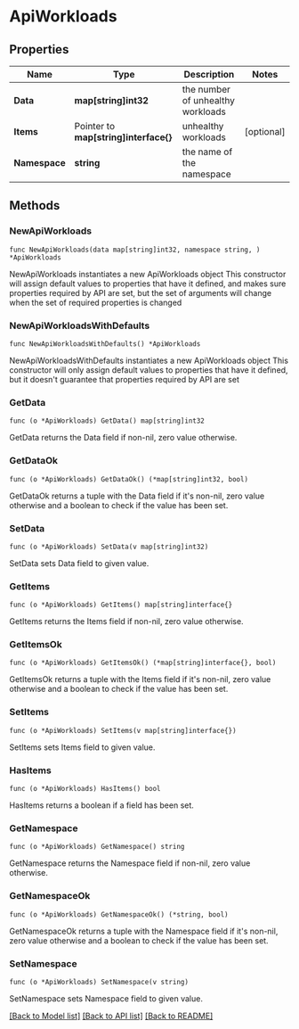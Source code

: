 # ApiWorkloads

## Properties

Name | Type | Description | Notes
------------ | ------------- | ------------- | -------------
**Data** | **map[string]int32** | the number of unhealthy workloads | 
**Items** | Pointer to **map[string]interface{}** | unhealthy workloads | [optional] 
**Namespace** | **string** | the name of the namespace | 

## Methods

### NewApiWorkloads

`func NewApiWorkloads(data map[string]int32, namespace string, ) *ApiWorkloads`

NewApiWorkloads instantiates a new ApiWorkloads object
This constructor will assign default values to properties that have it defined,
and makes sure properties required by API are set, but the set of arguments
will change when the set of required properties is changed

### NewApiWorkloadsWithDefaults

`func NewApiWorkloadsWithDefaults() *ApiWorkloads`

NewApiWorkloadsWithDefaults instantiates a new ApiWorkloads object
This constructor will only assign default values to properties that have it defined,
but it doesn't guarantee that properties required by API are set

### GetData

`func (o *ApiWorkloads) GetData() map[string]int32`

GetData returns the Data field if non-nil, zero value otherwise.

### GetDataOk

`func (o *ApiWorkloads) GetDataOk() (*map[string]int32, bool)`

GetDataOk returns a tuple with the Data field if it's non-nil, zero value otherwise
and a boolean to check if the value has been set.

### SetData

`func (o *ApiWorkloads) SetData(v map[string]int32)`

SetData sets Data field to given value.


### GetItems

`func (o *ApiWorkloads) GetItems() map[string]interface{}`

GetItems returns the Items field if non-nil, zero value otherwise.

### GetItemsOk

`func (o *ApiWorkloads) GetItemsOk() (*map[string]interface{}, bool)`

GetItemsOk returns a tuple with the Items field if it's non-nil, zero value otherwise
and a boolean to check if the value has been set.

### SetItems

`func (o *ApiWorkloads) SetItems(v map[string]interface{})`

SetItems sets Items field to given value.

### HasItems

`func (o *ApiWorkloads) HasItems() bool`

HasItems returns a boolean if a field has been set.

### GetNamespace

`func (o *ApiWorkloads) GetNamespace() string`

GetNamespace returns the Namespace field if non-nil, zero value otherwise.

### GetNamespaceOk

`func (o *ApiWorkloads) GetNamespaceOk() (*string, bool)`

GetNamespaceOk returns a tuple with the Namespace field if it's non-nil, zero value otherwise
and a boolean to check if the value has been set.

### SetNamespace

`func (o *ApiWorkloads) SetNamespace(v string)`

SetNamespace sets Namespace field to given value.



[[Back to Model list]](../README.md#documentation-for-models) [[Back to API list]](../README.md#documentation-for-api-endpoints) [[Back to README]](../README.md)


